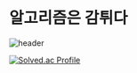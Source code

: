 # 알고리즘은 감튀다

![header](https://capsule-render.vercel.app/api?type=wave&color=auto&height=300&section=header&text=알고리즘%20개념정리%20및%20문제풀이&fontSize=30)

[![Solved.ac Profile](http://mazassumnida.wtf/api/v2/generate_badge?boj=animoto1)](https://solved.ac/animoto1/)

